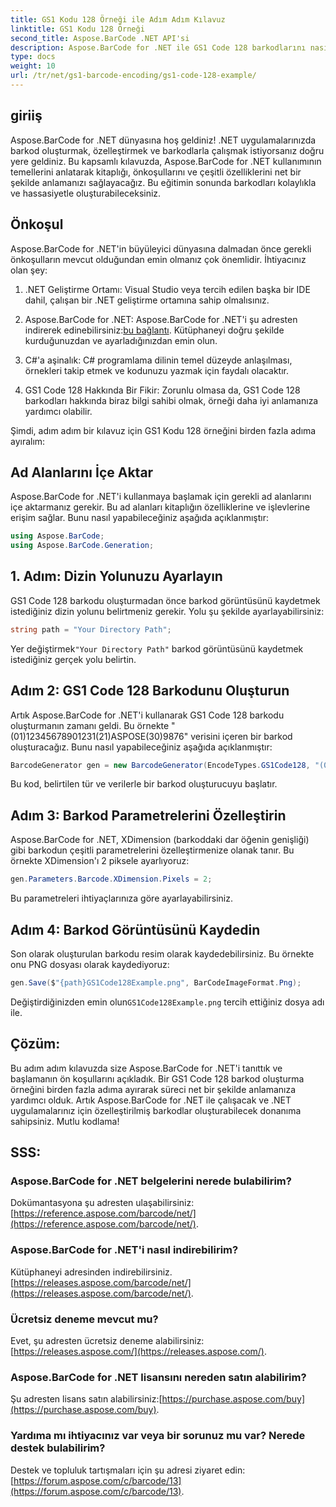 ```yaml
---
title: GS1 Kodu 128 Örneği ile Adım Adım Kılavuz
linktitle: GS1 Kodu 128 Örneği
second_title: Aspose.BarCode .NET API'si
description: Aspose.BarCode for .NET ile GS1 Code 128 barkodlarını nasıl oluşturacağınızı öğrenin. C#'ta barkod oluşturmaya yönelik adım adım kılavuz. Şimdi başla!
type: docs
weight: 10
url: /tr/net/gs1-barcode-encoding/gs1-code-128-example/
---
```


## giriiş

Aspose.BarCode for .NET dünyasına hoş geldiniz! .NET uygulamalarınızda barkod oluşturmak, özelleştirmek ve barkodlarla çalışmak istiyorsanız doğru yere geldiniz. Bu kapsamlı kılavuzda, Aspose.BarCode for .NET kullanımının temellerini anlatarak kitaplığı, önkoşullarını ve çeşitli özelliklerini net bir şekilde anlamanızı sağlayacağız. Bu eğitimin sonunda barkodları kolaylıkla ve hassasiyetle oluşturabileceksiniz.

## Önkoşul
Aspose.BarCode for .NET'in büyüleyici dünyasına dalmadan önce gerekli önkoşulların mevcut olduğundan emin olmanız çok önemlidir. İhtiyacınız olan şey:

1. .NET Geliştirme Ortamı: Visual Studio veya tercih edilen başka bir IDE dahil, çalışan bir .NET geliştirme ortamına sahip olmalısınız.

2.  Aspose.BarCode for .NET: Aspose.BarCode for .NET'i şu adresten indirerek edinebilirsiniz:[bu bağlantı](https://releases.aspose.com/barcode/net/). Kütüphaneyi doğru şekilde kurduğunuzdan ve ayarladığınızdan emin olun.

3. C#'a aşinalık: C# programlama dilinin temel düzeyde anlaşılması, örnekleri takip etmek ve kodunuzu yazmak için faydalı olacaktır.

4. GS1 Code 128 Hakkında Bir Fikir: Zorunlu olmasa da, GS1 Code 128 barkodları hakkında biraz bilgi sahibi olmak, örneği daha iyi anlamanıza yardımcı olabilir.

Şimdi, adım adım bir kılavuz için GS1 Kodu 128 örneğini birden fazla adıma ayıralım:

## Ad Alanlarını İçe Aktar
Aspose.BarCode for .NET'i kullanmaya başlamak için gerekli ad alanlarını içe aktarmanız gerekir. Bu ad alanları kitaplığın özelliklerine ve işlevlerine erişim sağlar. Bunu nasıl yapabileceğiniz aşağıda açıklanmıştır:

```csharp
using Aspose.BarCode;
using Aspose.BarCode.Generation;
```

## 1. Adım: Dizin Yolunuzu Ayarlayın
GS1 Code 128 barkodu oluşturmadan önce barkod görüntüsünü kaydetmek istediğiniz dizin yolunu belirtmeniz gerekir. Yolu şu şekilde ayarlayabilirsiniz:

```csharp
string path = "Your Directory Path";
```

 Yer değiştirmek`"Your Directory Path"` barkod görüntüsünü kaydetmek istediğiniz gerçek yolu belirtin.

## Adım 2: GS1 Code 128 Barkodunu Oluşturun
Artık Aspose.BarCode for .NET'i kullanarak GS1 Code 128 barkodu oluşturmanın zamanı geldi. Bu örnekte "(01)12345678901231(21)ASPOSE(30)9876" verisini içeren bir barkod oluşturacağız. Bunu nasıl yapabileceğiniz aşağıda açıklanmıştır:

```csharp
BarcodeGenerator gen = new BarcodeGenerator(EncodeTypes.GS1Code128, "(01)12345678901231(21)ASPOSE(30)9876");
```

Bu kod, belirtilen tür ve verilerle bir barkod oluşturucuyu başlatır.

## Adım 3: Barkod Parametrelerini Özelleştirin
Aspose.BarCode for .NET, XDimension (barkoddaki dar öğenin genişliği) gibi barkodun çeşitli parametrelerini özelleştirmenize olanak tanır. Bu örnekte XDimension'ı 2 piksele ayarlıyoruz:

```csharp
gen.Parameters.Barcode.XDimension.Pixels = 2;
```

Bu parametreleri ihtiyaçlarınıza göre ayarlayabilirsiniz.

## Adım 4: Barkod Görüntüsünü Kaydedin
Son olarak oluşturulan barkodu resim olarak kaydedebilirsiniz. Bu örnekte onu PNG dosyası olarak kaydediyoruz:

```csharp
gen.Save($"{path}GS1Code128Example.png", BarCodeImageFormat.Png);
```

 Değiştirdiğinizden emin olun`GS1Code128Example.png` tercih ettiğiniz dosya adı ile.

## Çözüm:
Bu adım adım kılavuzda size Aspose.BarCode for .NET'i tanıttık ve başlamanın ön koşullarını açıkladık. Bir GS1 Code 128 barkod oluşturma örneğini birden fazla adıma ayırarak süreci net bir şekilde anlamanıza yardımcı olduk. Artık Aspose.BarCode for .NET ile çalışacak ve .NET uygulamalarınız için özelleştirilmiş barkodlar oluşturabilecek donanıma sahipsiniz. Mutlu kodlama!


## SSS:

### Aspose.BarCode for .NET belgelerini nerede bulabilirim?
 Dokümantasyona şu adresten ulaşabilirsiniz:[https://reference.aspose.com/barcode/net/](https://reference.aspose.com/barcode/net/).

### Aspose.BarCode for .NET'i nasıl indirebilirim?
 Kütüphaneyi adresinden indirebilirsiniz.[https://releases.aspose.com/barcode/net/](https://releases.aspose.com/barcode/net/).

### Ücretsiz deneme mevcut mu?
 Evet, şu adresten ücretsiz deneme alabilirsiniz:[https://releases.aspose.com/](https://releases.aspose.com/).

### Aspose.BarCode for .NET lisansını nereden satın alabilirim?
 Şu adresten lisans satın alabilirsiniz:[https://purchase.aspose.com/buy](https://purchase.aspose.com/buy).

### Yardıma mı ihtiyacınız var veya bir sorunuz mu var? Nerede destek bulabilirim?
Destek ve topluluk tartışmaları için şu adresi ziyaret edin:[https://forum.aspose.com/c/barcode/13](https://forum.aspose.com/c/barcode/13).